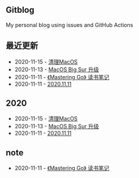 ## Gitblog
My personal blog using issues and GitHub Actions
## 最近更新
- 2020-11-15 - [清理MacOS](https://github.com/bonfy/gitblog/issues/4)
- 2020-11-13 - [MacOS Big Sur 升级](https://github.com/bonfy/gitblog/issues/3)
- 2020-11-11 - [《Mastering Go》 读书笔记](https://github.com/bonfy/gitblog/issues/2)
- 2020-11-11 - [2020.11.11](https://github.com/bonfy/gitblog/issues/1)
## 2020
- 2020-11-15 - [清理MacOS](https://github.com/bonfy/gitblog/issues/4)
- 2020-11-13 - [MacOS Big Sur 升级](https://github.com/bonfy/gitblog/issues/3)
- 2020-11-11 - [2020.11.11](https://github.com/bonfy/gitblog/issues/1)
## note
- 2020-11-11 - [《Mastering Go》 读书笔记](https://github.com/bonfy/gitblog/issues/2)
